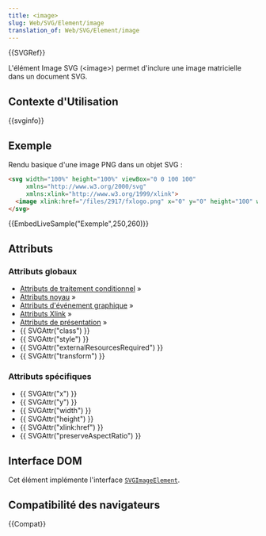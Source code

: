```yaml
---
title: <image>
slug: Web/SVG/Element/image
translation_of: Web/SVG/Element/image
---
```


{{SVGRef}}

L'élément Image SVG (\<image>) permet d'inclure une image matricielle dans un document SVG.

## Contexte d'Utilisation

{{svginfo}}

## Exemple

Rendu basique d'une image PNG dans un objet SVG :

```html
<svg width="100%" height="100%" viewBox="0 0 100 100"
     xmlns="http://www.w3.org/2000/svg"
     xmlns:xlink="http://www.w3.org/1999/xlink">
  <image xlink:href="/files/2917/fxlogo.png" x="0" y="0" height="100" width="100" />
</svg>
```

{{EmbedLiveSample("Exemple",250,260)}}

## Attributs

### Attributs globaux

- [Attributs de traitement conditionnel](/fr/SVG/Attribute#ConditionalProccessing) »
- [Attributs noyau](/fr/SVG/Attribute#Core) »
- [Attributs d'événement graphique](/fr/SVG/Attribute#GraphicalEvent) »
- [Attributs Xlink](/fr/SVG/Attribute#XLink) »
- [Attributs de présentation](/fr/SVG/Attribute#Presentation) »
- {{ SVGAttr("class") }}
- {{ SVGAttr("style") }}
- {{ SVGAttr("externalResourcesRequired") }}
- {{ SVGAttr("transform") }}

### Attributs spécifiques

- {{ SVGAttr("x") }}
- {{ SVGAttr("y") }}
- {{ SVGAttr("width") }}
- {{ SVGAttr("height") }}
- {{ SVGAttr("xlink:href") }}
- {{ SVGAttr("preserveAspectRatio") }}

## Interface DOM

Cet élément implémente l'interface [`SVGImageElement`](/fr/DOM/SVGImageElement).

## Compatibilité des navigateurs

{{Compat}}
